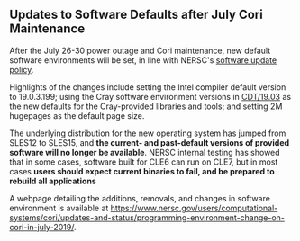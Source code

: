 ## Updates to Software Defaults after July Cori Maintenance

After the July 26-30 power outage and Cori maintenance, new default software
environments will be set, in line with NERSC's 
[software update policy](https://www.nersc.gov/users/software/software-policies/software-update-policies-on-programming-environment/).

Highlights of the changes include setting the Intel compiler default version to
19.0.3.199; using the Cray software environment versions in
[CDT/19.03](https://pubs.cray.com/content/00687254-DA/DA00687253) as the new
defaults for the Cray-provided libraries and tools; and setting 2M hugepages as
the default page size.

The underlying distribution for the new operating system has jumped from SLES12
to SLES15, and **the current- and past-default versions of provided software 
will no longer be available**. NERSC internal testing has showed that in some cases,
software built for CLE6 can run on CLE7, but in most cases **users should expect
current binaries to fail, and be prepared to rebuild all applications**

A webpage detailing the additions, removals, and changes in software environment
is available at <https://www.nersc.gov/users/computational-systems/cori/updates-and-status/programming-environment-change-on-cori-in-july-2019/>.
